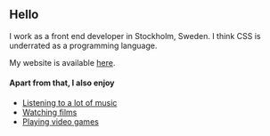 ## Hello
I work as a front end developer in Stockholm, Sweden.
I think CSS is underrated as a programming language.

My website is available [here](https://mateboy.dev).

#### Apart from that, I also enjoy
- [Listening to a lot of music](https://www.last.fm/user/MeTRoD)
- [Watching films](https://letterboxd.com/MateBoy/)
- [Playing video games](https://www.backloggd.com/u/MateBoy/)

<!--
**MateBoy/MateBoy** is a ✨ _special_ ✨ repository because its `README.md` (this file) appears on your GitHub profile.

Here are some ideas to get you started:

- 🔭 I’m currently working on ...
- 🌱 I’m currently learning ...
- 👯 I’m looking to collaborate on ...
- 🤔 I’m looking for help with ...
- 💬 Ask me about ...
- 📫 How to reach me: ...
- 😄 Pronouns: ...
- ⚡ Fun fact: ...
-->

